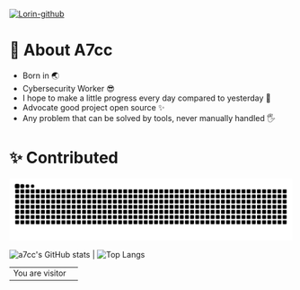 <!--
**A7cc/A7cc** is a ✨ _special_ ✨ repository because its `README.md` (this file) appears on your GitHub profile.

Here are some ideas to get you started:

- 🔭 I’m currently working on ...
- 🌱 I’m currently learning ...
- 👯 I’m looking to collaborate on ...
- 🤔 I’m looking for help with ...
- 💬 Ask me about ...
- 📫 How to reach me: ...
- 😄 Pronouns: ...
- ⚡ Fun fact: ...
-->

[![Lorin-github](https://github-readme-stats.vercel.app/api?username=A7cc)](https://github.com/anuraghazra/github-readme-stats)
# 🔱 About A7cc

- Born in 🌏
- Cybersecurity Worker 😎
- I hope to make a little progress every day compared to yesterday 👊
- Advocate good project open source ✨
- Any problem that can be solved by tools, never manually handled 🖐

# ✨ Contributed

<picture>
  <source media="(prefers-color-scheme: dark)" srcset="https://raw.githubusercontent.com/A7cc/A7cc/output/github-contribution-grid-snake-dark.svg">
  <source media="(prefers-color-scheme: light)" srcset="https://raw.githubusercontent.com/A7cc/A7cc/output/github-contribution-grid-snake.svg">
  <img alt="github contribution grid snake animation" src="https://raw.githubusercontent.com/A7cc/A7cc/output/github-contribution-grid-snake.svg">
</picture>

![a7cc's GitHub stats](https://github-readme-stats.vercel.app/api?username=a7cc&show_icons=true&theme=tokyonight) | ![Top Langs](https://github-readme-stats.vercel.app/api/top-langs/?username=a7cc&layout=compact&theme=tokyonight)

<table>
  <tr>
    <td>You are visitor</td>
    <td><img src="https://profile-counter.glitch.me/a7cc/count.svg" alt="" /></td>
  </tr>
</table>
